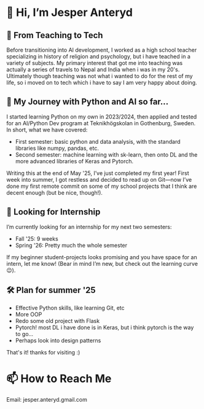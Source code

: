 # 👋 Hi, I’m Jesper Anteryd

## 💼 From Teaching to Tech
Before transitioning into AI development, I worked as a high school teacher specializing in history of religion and psychology, but i have teached in a
variety of subjects. My primary interest that got me into teaching was actually a series of travels to Nepal and India when i was in my 20's. Ultimately though teaching was not what i wanted to do for the rest of my life, so i moved on to tech which i have to say I am
very happy about doing.


## 🌱 My Journey with Python and AI so far...
I started learning Python on my own in 2023/2024, then applied and tested for an AI/Python Dev program at Teknikhögskolan in Gothenburg, Sweden. 
In short, what we have covered:
- First semester: basic python and data analysis, with the standard libraries like numpy, pandas, etc.
- Second semester: machine learning with sk-learn, then onto DL and the more advanced libraries of Keras and Pytorch.
   
Writing this at the end of May '25, I’ve just completed my first year! First week into summer, I got restless and decided to read up on Git—now I’ve done my 
first remote commit on some of my school projects that I think are decent enough (but be nice, though!).


## 🎯 Looking for Internship
I’m currently looking for an internship for my next two semesters:
- Fall '25: 9 weeks
- Spring '26: Pretty much the whole semester

If my beginner student-projects looks promising and you have space for an intern, let me know! (Bear in mind I’m new, but check out the learning curve 😉).


## 🛠️ Plan for summer '25
- Effective Python skills, like learning Git, etc
- More OOP
- Redo some old project with Flask 
- Pytorch! most DL i have done is in Keras, but i think pytorch is the way to go...
- Perhaps look into design patterns

That's it! thanks for visiting :)


# 📫 How to Reach Me
Email: jesper.anteryd.gmail.com

<!---
Dyretna/Dyretna is a ✨ special ✨ repository because its `README.md` (this file) appears on your GitHub profile.
You can click the Preview link to take a look at your changes.
--->
